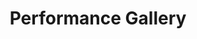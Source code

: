 ---
title: Performance Gallery
description: Capturing the magic of Sass Factory's performances across San Francisco
layout: gallery
images:
  - url: gallery/23C31C28-BD65-465B-8553-3280F2D747FC.jpeg
    caption: 23C31C28 BD65 465B 8553 3280F2D747FC
  - url: gallery/F95D9EB5-30D4-4C8A-A619-3832FF07ACE2.jpeg
    caption: F95D9EB5 30D4 4C8A A619 3832FF07ACE2
  - url: gallery/FCC2F9B4-390E-4BB3-866C-926D8095CB1E_1_105_c.jpeg
    caption: FCC2F9B4 390E 4BB3 866C 926D8095CB1E 1 105 C
  - url: gallery/A70E50AF-C87D-42E4-8B79-8A692705A6E3_1_105_c.jpeg
    caption: A70E50AF C87D 42E4 8B79 8A692705A6E3 1 105 C
  - url: gallery/21950828-2D58-4FE8-B7A9-8D9B01B6022D.jpeg
    caption: 21950828 2D58 4FE8 B7A9 8D9B01B6022D
  - url: gallery/0C94EAD2-5DAB-42A7-8FB6-E54233968999.jpeg
    caption: 0C94EAD2 5DAB 42A7 8FB6 E54233968999
---